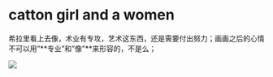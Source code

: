 # catton girl and a women

希拉里看上去像，术业有专攻，艺术这东西，还是需要付出努力；画画之后的心情不可以用”**专业”和”像”**来形容的，不是么；

![](/bullshit/img/twice.jpg)

